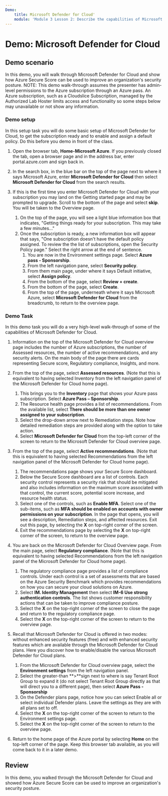 ```yaml
---
Demo:
    title: Microsoft Defender for Cloud'
    module: 'Module 3 Lesson 2: Describe the capabilities of Microsoft security solutions: Describe security management capabilities of Azure'
---
```


# Demo: Microsoft Defender for Cloud

## Demo scenario

In this demo, you will walk through Microsoft Defender for Cloud and show how Azure Secure Score can be used to improve an organization's security posture.  NOTE: This demo walk-through assumes the presenter has admin-level permissions to the Azure subscription through an Azure pass.  An Azure subscription, such as a Cloudslice Subscription, managed by the Authorized Lab Hoster limits access and functionality so some steps below may unavailable or not show any information.

### Demo setup

In this setup task you will do some basic setup of Microsoft Defender for Cloud, to get the subscription ready and to enable and assign a default policy. Do this before you demo in front of the class. 

1. Open the browser tab, **Home-Microsoft Azure**.  If you previously closed the tab, open a browser page and in the address bar, enter portal.azure.com and sign back in.

1. In the search box, in the blue bar on the top of the page next to where it says Microsoft Azure, enter **Microsoft Defender for Cloud** then select **Microsoft Defender for Cloud** from the search results.

1. If this is the first time you enter Microsoft Defender for Cloud with your subscription you may land on the Getting started page and may be prompted to upgrade.  Scroll to the bottom of the page and select **skip**.  You will be taken to the Overview page.
    1. On the top of the page, you will see a light blue information box that indicates, "Getting things ready for your subscription. This may take a few minutes..."
    1. Once the subscription is ready, a new information box will appear that says, "One subscription doesn't have the default policy assigned. To review the the list of subscriptions, open the Security Policy page."  Select the right arrow at the end of sentence.
        1. You are now in the Environment settings page. Select **Azure pass - Sponsorship**. 
        1. From the left navigation pane, select **Security policy**.
        1. From them main page, under where it says Default initiative, select **Assign policy**.
        1. From the bottom of the page, select **Review + create**.
        1. From the bottom of the page, select **Create**.
        1. From the top of the page, underneath where it says Microsoft Azure, select **Microsoft Defender for Cloud** from the breadcrumb, to return to the overview page.

### Demo Task

In this demo task you will do a very high-level walk-through of some of the capabilities of Microsoft Defender for Cloud.

1. Information on the top of the Microsoft Defender for Cloud overview page includes the number of Azure subscriptions, the number of Assessed resources, the number of active recommendations, and any security alerts.  On the main body of the page there are cards representing Secure score, Regulatory compliance, Insights, and more.  

1. From the top of the page, select **Assessed resources**.  (Note that this is equivalent to having selected Inventory from the left navigation panel of the Microsoft Defender for Cloud home page).
    1. This brings you to the **Inventory** page that shows your Azure pass subscription.  Select **Azure Pass – Sponsorship**.
    1. The Resource health page provides a list of recommendations.  From the available list, select **There should be more than one owner assigned to your subscription**.
    1. Select the drop-down arrow next to Remediation steps. Note how detailed remediation steps are provided along with the option to take action.  
    1. Select **Microsoft Defender for Cloud** from the top-left corner of the screen to return to the Microsoft Defender for Cloud overview page.

1. From the top of the page, select **Active recommendations**.  (Note that this is equivalent to having selected Recommendations from the left navigation panel of the Microsoft Defender for Cloud home page).
    1. The recommendations page shows your Secure Score dashboard.
    1. Below the Secure Score dashboard are a list of controls. Each security control represents a security risk that should be mitigated and also includes information on the maximum score associated with that control, the current score, potential score increase, and resource health status.  
    1. Select one of the controls, such as **Enable MFA**.  Select one of the sub-items, such as **MFA should be enabled on accounts with owner permissions on your subscription**.  In the page that opens, you will see a description, Remediation steps, and affected resources. Exit out this page, by selecting the **X** on top-right corner of the screen.
    1. Exit the recommendations page by selecting the **X** on top-right corner of the screen, to return to the overview page.

1. You are back on the Microsoft Defender for Cloud Overview page.  From the main page, select **Regulatory compliance**. (Note that this is equivalent to having selected Recommendations from the left navigation panel of the Microsoft Defender for Cloud home page).
    1. The regulatory compliance page provides a list of compliance controls.  Under each control is a set of assessments that are based on the Azure Security Benchmark which provides recommendations on how you can secure your cloud solutions on Azure.
    1. Select **IM. Identity Management** then select **IM-6 Use strong authentication controls**.  The list shows customer responsibility actions that can be taken to improve compliance posture.
    1. Select the **X** on the top-right corner of the screen to close the page and return to the regulatory compliance page.
    1. Select the **X** on the top-right corner of the screen to return to the overview page.

1. Recall that Microsoft Defender for Cloud is offered in two modes: without enhanced security features (free) and with enhanced security features which are available through the Microsoft Defender for Cloud plans. Here you discover how to enable/disable the various Microsoft Defender for Cloud plans.
    1. From the Microsoft Defender for Cloud overview page, select the **Environment settings** from the left navigation panel.
    1. Select the greater-than **>**sign next to where is say Tenant Root Group to expand it (do not select Tenant Root Group directly as that will direct you to a different page), then select **Azure Pass - Sponsorship**
    1. On the Defender plans page, notice how you can select Enable all or select individual Defender plans. Leave the settings as they are with all plans set to off.
    1. Select the **X** on the top-right corner of the screen to return to the Environment settings page.
    1. Select the **X** on the top-right corner of the screen to return to the overview page.

1. Return to the home page of the Azure portal by selecting **Home** on the top-left corner of the page.  Keep this browser tab available, as you will come back to it in a later demo.

## Review

In this demo, you walked through the Microsoft Defender for Cloud and showed how Azure Secure Score can be used to improve an organization's security posture.
